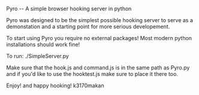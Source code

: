 Pyro -- A simple browser hooking server in python

Pyro was designed to be the simplest possible hooking server
to serve as a demonstation and a starting point for more serious
developement.

To start using Pyro you require no external packages! Most modern
python installations should work fine!

To run:
	./SimpleServer.py

Make sure that the hook.js and command.js is in the same path as Pyro.py
and if you'd like to use the hooktest.js make sure to place it there too.

Enjoy! and happy hooking!
k3170makan
